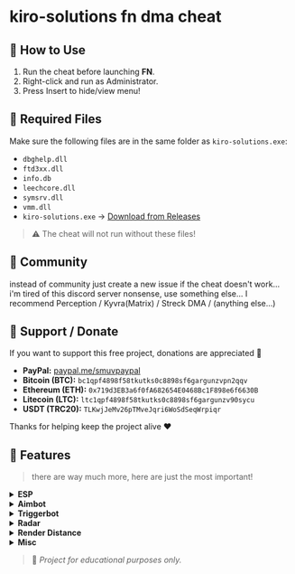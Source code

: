 # kiro-solutions fn dma cheat

## 🚀 How to Use

1. Run the cheat before launching **FN**.
2. Right-click and run as Administrator.
3. Press Insert to hide/view menu!

## 🧩 Required Files

Make sure the following files are in the same folder as `kiro-solutions.exe`:

- `dbghelp.dll`
- `ftd3xx.dll`
- `info.db`
- `leechcore.dll`
- `symsrv.dll`
- `vmm.dll`
- `kiro-solutions.exe` → [Download from Releases](https://github.com/kirowaterxyz/kiro-solutions-cheat/releases/tag/nightly)

> ⚠️ The cheat will not run without these files!

## 💬 Community

instead of community just create a new issue if the cheat doesn't work...  
i'm tired of this discord server nonsense, use something else...
I recommend Perception / Kyvra(Matrix) / Streck DMA / (anything else...)

## 💸 Support / Donate

If you want to support this free project, donations are appreciated 🙏

- **PayPal:** [paypal.me/smuvpaypal](https://paypal.me/smuvpaypal)
- **Bitcoin (BTC):** `bc1qpf4898f58tkutks0c8898sf6gargunzvpn2qqv`
- **Ethereum (ETH):** `0x719d3EB3a6f0fA682654E0468Bc1F898e6f6630B`
- **Litecoin (LTC):** `ltc1qpf4898f58tkutks0c8898sf6gargunzv90sycu`
- **USDT (TRC20):** `TLKwjJeMv26pTMveJqri6WoSdSeqWrpiqr`

Thanks for helping keep the project alive ❤️

## 📙 Features
> there are way much more, here are just the most important!

<details>
<summary><strong>ESP</strong></summary>

- Vis Check  
- Box  
- Box Corners  
- Skeleton  
- Distance  
- Snaplines  
- Name  
- Platform  
- Weapon  
- Rank  
- FOV Arrows  
- Kill Score  
- Ignore NPC  
- Spectators  

</details>

<details>
<summary><strong>Aimbot</strong></summary>

- Weapon Type  
- Aim Bone  
- Aimbot  
- Vis Check  
- Ignore Knocked & Dead  
- Show FOV  
- Rainbow FOV  
- Smooth  
- FOV  
- Aim Key  
- Aim Key 2  

</details>

<details>
<summary><strong>Triggerbot</strong></summary>


- Triggerbot  
- Triggerbot All  
- Triggerbot Pistol  
- Triggerbot Shotgun  
- Triggerbot Rifle  
- Triggerbot Sniper  
- Ignore Knocked & Dead  
- Always On  
- Triggerbot Max Distance  
- Delay  
- Triggerbot Key  
- Triggerbot Key 2  
</details>


<details>
<summary><strong>Radar</strong></summary>

- Radar  
- Radar Fuser  
- Radar Draw Center  
- Show Distance  

</details>

<details>
<summary><strong>Render Distance</strong></summary>

- Render Distance  
- Max Distance  

</details>

</details>

<details>
<summary><strong>Misc</strong></summary>

- Top Most  
- Fuser Mode  
- VSync  
- Exit with End Key  

</details>


> 📎 *Project for educational purposes only.*
